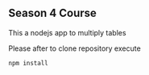 ## Season 4 Course

This a nodejs app to multiply tables

Please after to clone repository execute 

```
npm install
```

